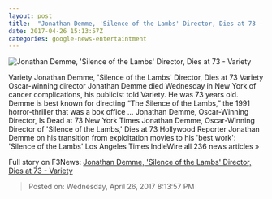 ```yaml
---
layout: post
title:  "Jonathan Demme, 'Silence of the Lambs' Director, Dies at 73 - Variety"
date: 2017-04-26 15:13:57Z
categories: google-news-entertaintment
---
```


![Jonathan Demme, 'Silence of the Lambs' Director, Dies at 73 - Variety](https://pmcvariety.files.wordpress.com/2017/04/jonathan-demme-dead-7.jpg?w=1000&h=669&crop=1)

Variety Jonathan Demme, 'Silence of the Lambs' Director, Dies at 73 Variety Oscar-winning director Jonathan Demme died Wednesday in New York of cancer complications, his publicist told Variety. He was 73 years old. Demme is best known for directing “The Silence of the Lambs,” the 1991 horror-thriller that was a box office ... Jonathan Demme, Oscar-Winning Director, Is Dead at 73 New York Times Jonathan Demme, Oscar-Winning Director of 'Silence of the Lambs,' Dies at 73 Hollywood Reporter Jonathan Demme on his transition from exploitation movies to his 'best work': 'Silence of the Lambs' Los Angeles Times IndieWire all 236 news articles »


Full story on F3News: [Jonathan Demme, 'Silence of the Lambs' Director, Dies at 73 - Variety](http://www.f3nws.com/n/AdNKZB)

> Posted on: Wednesday, April 26, 2017 8:13:57 PM
